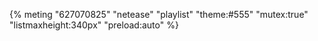 {% meting "627070825" "netease" "playlist" "theme:#555" "mutex:true" "listmaxheight:340px" "preload:auto" %}